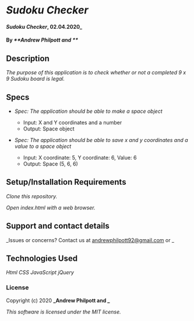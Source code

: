 # _Sudoku Checker_
#### _Sudoku Checker_, 02.04.2020_
#### By _**Andrew Philpott and **_
## Description
_The purpose of this application is to check whether or not a completed 9 x 9 Sudoku board is legal._

## Specs
* _Spec: The application should be able to make a space object_
  * Input: X and Y coordinates and a number
  * Output: Space object

* _Spec: The application should be able to save x and y coordinates and a value to a space object_
  * Input: X coordinate: 5, Y coordinate: 6, Value: 6
  * Output: Space (5, 6, 6)

## Setup/Installation Requirements
_Clone this repository._

_Open index.html with a web browser._

## Support and contact details
_Issues or concerns? Contact us at andrewphilpott92@gmail.com or _

## Technologies Used
_Html_
_CSS_
_JavaScript_
_jQuery_

### License
Copyright (c) 2020 **_Andrew Philpott and _**

*This software is licensed under the MIT license.*
